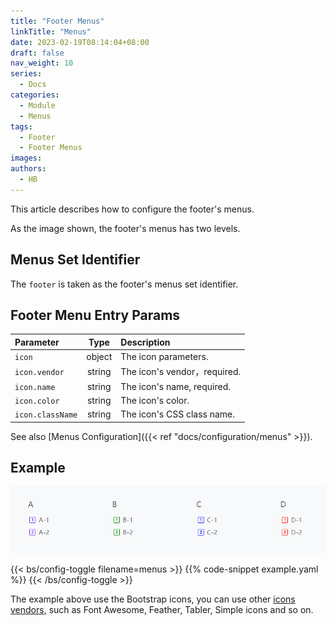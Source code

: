 ```yaml
---
title: "Footer Menus"
linkTitle: "Menus"
date: 2023-02-19T08:14:04+08:00
draft: false
nav_weight: 10
series:
  - Docs
categories:
  - Module
  - Menus
tags:
  - Footer
  - Footer Menus
images:
authors:
  - HB
---
```


This article describes how to configure the footer's menus.

<!--more-->

As the image shown, the footer's menus has two levels.

## Menus Set Identifier

The `footer` is taken as the footer's menus set identifier.

## Footer Menu Entry Params

| Parameter        |  Type  | Description                  |
| :--------------- | :----: | :--------------------------- |
| `icon`           | object | The icon parameters.         |
| `icon.vendor`    | string | The icon's vendor，required. |
| `icon.name`      | string | The icon's name, required.   |
| `icon.color`     | string | The icon's color.            |
| `icon.className` | string | The icon's CSS class name.   |

See also [Menus Configuration]({{< ref "docs/configuration/menus" >}}).

## Example

![Footer Menus Example](example.png)

{{< bs/config-toggle filename=menus >}}
{{% code-snippet example.yaml %}}
{{< /bs/config-toggle >}}

The example above use the Bootstrap icons, you can use other [icons vendors](https://hugomods.com/en/icons), such as Font Awesome, Feather, Tabler, Simple icons and so on.
